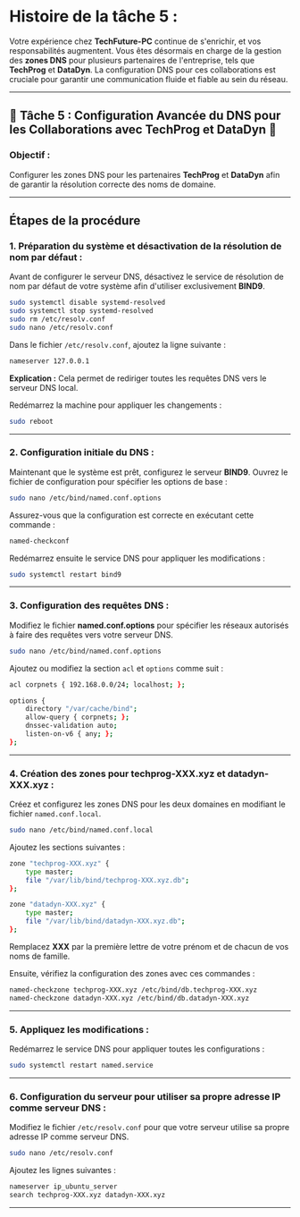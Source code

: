 # Histoire de la tâche 5 : 

Votre expérience chez **TechFuture-PC** continue de s'enrichir, et vos responsabilités augmentent. Vous êtes désormais en charge de la gestion des **zones DNS** pour plusieurs partenaires de l'entreprise, tels que **TechProg** et **DataDyn**. La configuration DNS pour ces collaborations est cruciale pour garantir une communication fluide et fiable au sein du réseau.

---

## 📝 Tâche 5 : Configuration Avancée du DNS pour les Collaborations avec TechProg et DataDyn 📝

### Objectif :
Configurer les zones DNS pour les partenaires **TechProg** et **DataDyn** afin de garantir la résolution correcte des noms de domaine.

---

## Étapes de la procédure

### 1. Préparation du système et désactivation de la résolution de nom par défaut :
Avant de configurer le serveur DNS, désactivez le service de résolution de nom par défaut de votre système afin d'utiliser exclusivement **BIND9**.

```bash
sudo systemctl disable systemd-resolved
sudo systemctl stop systemd-resolved
sudo rm /etc/resolv.conf
sudo nano /etc/resolv.conf
```

Dans le fichier `/etc/resolv.conf`, ajoutez la ligne suivante :
```bash
nameserver 127.0.0.1
```

**Explication :** Cela permet de rediriger toutes les requêtes DNS vers le serveur DNS local.

Redémarrez la machine pour appliquer les changements :
```bash
sudo reboot
```

---

### 2. Configuration initiale du DNS :
Maintenant que le système est prêt, configurez le serveur **BIND9**. Ouvrez le fichier de configuration pour spécifier les options de base :
```bash
sudo nano /etc/bind/named.conf.options
```

Assurez-vous que la configuration est correcte en exécutant cette commande :
```bash
named-checkconf
```

Redémarrez ensuite le service DNS pour appliquer les modifications :
```bash
sudo systemctl restart bind9
```

---

### 3. Configuration des requêtes DNS :
Modifiez le fichier **named.conf.options** pour spécifier les réseaux autorisés à faire des requêtes vers votre serveur DNS.

```bash
sudo nano /etc/bind/named.conf.options
```

Ajoutez ou modifiez la section `acl` et `options` comme suit :
```bash
acl corpnets { 192.168.0.0/24; localhost; };

options {
    directory "/var/cache/bind";
    allow-query { corpnets; };
    dnssec-validation auto;
    listen-on-v6 { any; };
};
```

---

### 4. Création des zones pour **techprog-XXX.xyz** et **datadyn-XXX.xyz** :
Créez et configurez les zones DNS pour les deux domaines en modifiant le fichier `named.conf.local`.

```bash
sudo nano /etc/bind/named.conf.local
```

Ajoutez les sections suivantes :
```bash
zone "techprog-XXX.xyz" {
    type master;
    file "/var/lib/bind/techprog-XXX.xyz.db";
};

zone "datadyn-XXX.xyz" {
    type master;
    file "/var/lib/bind/datadyn-XXX.xyz.db";
};
```

Remplacez **XXX** par la première lettre de votre prénom et de chacun de vos noms de famille.

Ensuite, vérifiez la configuration des zones avec ces commandes :
```bash
named-checkzone techprog-XXX.xyz /etc/bind/db.techprog-XXX.xyz
named-checkzone datadyn-XXX.xyz /etc/bind/db.datadyn-XXX.xyz
```

---

### 5. Appliquez les modifications :
Redémarrez le service DNS pour appliquer toutes les configurations :
```bash
sudo systemctl restart named.service
```

---

### 6. Configuration du serveur pour utiliser sa propre adresse IP comme serveur DNS :
Modifiez le fichier `/etc/resolv.conf` pour que votre serveur utilise sa propre adresse IP comme serveur DNS.

```bash
sudo nano /etc/resolv.conf
```

Ajoutez les lignes suivantes :
```bash
nameserver ip_ubuntu_server
search techprog-XXX.xyz datadyn-XXX.xyz
```

---

